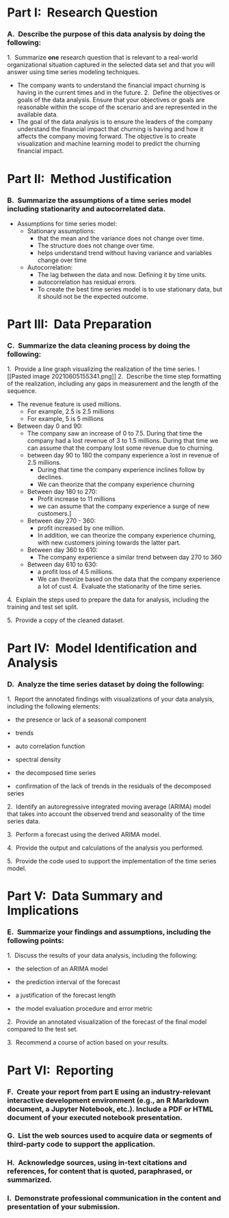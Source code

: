 # **Part I:  Research Question**

### A.  Describe the purpose of this data analysis by doing the following:

1.  Summarize **one** research question that is relevant to a real-world organizational situation captured in the selected data set and that you will answer using time series modeling techniques.
 - The company wants to understand the financial impact churning is having in the current times and in the future.
2.  Define the objectives or goals of the data analysis. Ensure that your objectives or goals are reasonable within the scope of the scenario and are represented in the available data.  
- The goal of the data analysis  is to ensure the leaders of the company understand the financial impact that churning is having and how it affects the company moving forward. The objective is to create visualization and machine learning model to predict the churning financial impact. 
  

# **Part II:  Method Justification**

### B.  Summarize the assumptions of a time series model including stationarity and autocorrelated data.  
- Assumptions for time series model:
	- Stationary assumptions:
		- that the mean and the variance does not change over time.
		- The structure does not change over time. 
		- helps understand trend without having variance and variables change over time
	-  Autocorrelation: 
		-  The lag between the data and now. Defining it by time units. 
		-  autocorrelation has residual errors.
		-  To create the best time series model is to use stationary data, but it should not be the expected outcome.  

# **Part III:  Data Preparation**

### C.  Summarize the data cleaning process by doing the following:

1.  Provide a line graph visualizing the realization of the time series.
![[Pasted image 20210605155341.png]]
2.  Describe the time step formatting of the realization, including any gaps in measurement and the length of the sequence.
- The revenue feature is used millions.
	- For example, 2.5 is 2.5 millions
	- For example, 5 is 5 millions
- Between day 0 and 90:
	- The company saw an increase of 0 to 7.5. During that time the company had a lost revenue of 3 to 1.5 millions. During that time we can assume that the company lost some revenue due to churning.
	- between day 90 to 180 the company experience a lost in revenue of 2.5 millions. 
		- During that time the company experience inclines follow by declines.
		- We can theorize that the company experience churning
	- Between day 180 to 270:
		- Profit increase to 11 millions
		- we can assume that the company experience a surge of new customers.]
	- Between day 270 - 360:
		- profit increased by one million.
		- In addition, we can theorize the company experience churning, with new customers joining towards the latter part.
	- Between day 360 to 610:
		- The company experience a similar trend between day 270 to 360
	- Between day 610 to 630:
		- a profit loss of 4.5 millions. 
		- We can theorize based on the data that the company experience a lot of cust
4.  Evaluate the stationarity of the time series.

4.  Explain the steps used to prepare the data for analysis, including the training and test set split.

5.  Provide a copy of the cleaned dataset.  
  

# **Part IV:  Model Identification and Analysis**

### D.  Analyze the time series dataset by doing the following:

1.  Report the annotated findings with visualizations of your data analysis, including the following elements:

•   the presence or lack of a seasonal component

•   trends

•   auto correlation function

•   spectral density

•   the decomposed time series

•   confirmation of the lack of trends in the residuals of the decomposed series

2.  Identify an autoregressive integrated moving average (ARIMA) model that takes into account the observed trend and seasonality of the time series data.

3.  Perform a forecast using the derived ARIMA model.

4.  Provide the output and calculations of the analysis you performed.

5.  Provide the code used to support the implementation of the time series model.  
  

# **Part V:  Data Summary and Implications**

### E.  Summarize your findings and assumptions, including the following points:

1.  Discuss the results of your data analysis, including the following:

•   the selection of an ARIMA model

•   the prediction interval of the forecast

•   a justification of the forecast length

•   the model evaluation procedure and error metric

2.  Provide an annotated visualization of the forecast of the final model compared to the test set.

3.  Recommend a course of action based on your results.  
  

# **Part VI:  Reporting**

### F.  Create your report from part E using an industry-relevant interactive development environment (e.g., an R Markdown document, a Jupyter Notebook, etc.). Include a PDF or HTML document of your executed notebook presentation.  
  

### G.  List the web sources used to acquire data or segments of third-party code to support the application.  
  

### H.  Acknowledge sources, using in-text citations and references, for content that is quoted, paraphrased, or summarized.  
  

### I.  Demonstrate professional communication in the content and presentation of your submission.